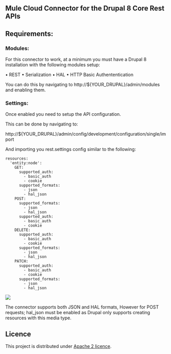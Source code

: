 
Mule Cloud Connector for the Drupal 8 Core Rest APIs
----------------------------------------------------

## Requirements:

### Modules:
For this connector to work, at a minimum you must have a Drupal 8 installation with the following modules setup:

• REST
• Serialization 
• HAL
• HTTP Basic Authententication

You can do this by navigating to http://${YOUR_DRUPAL}/admin/modules and enabling them.

### Settings:
Once enabled you need to setup the API configuration.

This can be done by navigating to:

http://${YOUR_DRUPAL}/admin/config/development/configuration/single/import

And importing you rest.settings config similar to the following:

    resources:
      'entity:node':
        GET:
          supported_auth:
            - basic_auth
            - cookie
          supported_formats:
            - json
            - hal_json
        POST:
          supported_formats:
            - json
            - hal_json
          supported_auth:
            - basic_auth
            - cookie
        DELETE:
          supported_auth:
            - basic_auth
            - cookie
          supported_formats:
            - json
            - hal_json
        PATCH:
          supported_auth:
            - basic_auth
            - cookie
          supported_formats:
            - json
            - hal_json

![](https://github.com/ryandcarter/drupal8-connector/blob/master/doc/setting-import.png)

The connector supports both JSON and HAL formats, However for POST requests; hal_json must be enabled as Drupal only supports creating resources with this media type.
 
Licence
----------------------------
This project is distributed under [Apache 2 licence](http://www.apache.org/licenses/LICENSE-2.0.html). 
